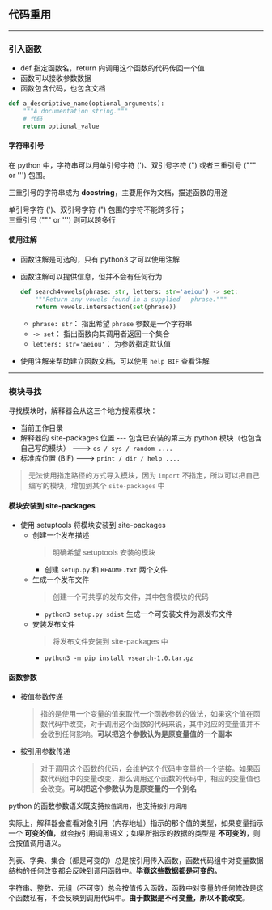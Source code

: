 ## 代码重用
---
### 引入函数

- def 指定函数名，return 向调用这个函数的代码传回一个值
- 函数可以接收参数数据
- 函数包含代码，也包含文档


```py
def a_descriptive_name(optional_arguments):
    """A documentation string."""
    # 代码
    return optional_value  
```


#### 字符串引号
在 python 中，字符串可以用单引号字符 (')、双引号字符 (") 或者三重引号 (""" or ''') 包围。  

三重引号的字符串成为 **docstring**，主要用作为文档，描述函数的用途  


单引号字符 (')、双引号字符 (") 包围的字符不能跨多行；  
三重引号 (""" or ''') 则可以跨多行

#### 使用注解
- 函数注解是可选的，只有 python3 才可以使用注解
- 函数注解可以提供信息，但并不会有任何行为

  ```py
  def search4vowels(phrase: str, letters: str='aeiou') -> set:
      """Return any vowels found in a supplied   phrase."""
      return vowels.intersection(set(phrase))
  ```
  - `phrase: str`： 指出希望 `phrase` 参数是一个字符串
  - `-> set`： 指出函数向其调用者返回一个集合
  - `letters: str='aeiou'`： 为参数指定默认值

- 使用注解来帮助建立函数文档，可以使用 `help BIF` 查看注解

---

### 模块寻找
寻找模块时，解释器会从这三个地方搜索模块：
- 当前工作目录
- 解释器的 site-packages 位置 --- 包含已安装的第三方 python 模块（也包含自己写的模块） ---> `os / sys / random ....`
- 标准库位置 (BIF) ---> `print / dir / help ....`

> 无法使用指定路径的方式导入模块，因为 `import` 不指定，所以可以把自己编写的模块，增加到某个 `site-packages` 中

#### 模块安装到 site-packages 
- 使用 setuptools 将模块安装到 site-packages
  - 创建一个发布描述
    > 明确希望 setuptools 安装的模块
    - 创建 `setup.py` 和 `README.txt` 两个文件
  - 生成一个发布文件
    > 创建一个可共享的发布文件，其中包含模块的代码
    - `python3 setup.py sdist` 生成一个可安装文件为源发布文件
  - 安装发布文件
    > 将发布文件安装到 site-packages 中
    - `python3 -m pip install vsearch-1.0.tar.gz`

#### 函数参数
- 按值参数传递
  > 指的是使用一个变量的值来取代一个函数参数的做法，如果这个值在函数代码中改变，对于调用这个函数的代码来说，其中对应的变量值并不会收到任何影响。**可以把这个参数认为是原变量值的一个副本**

- 按引用参数传递
  > 对于调用这个函数的代码，会维护这个代码中变量的一个链接。如果函数代码组中的变量改变，那么调用这个函数的代码中，相应的变量值也会改变。**可以把这个参数认为是原变量的一个别名**

python 的函数参数语义既支持`按值调用`，也支持`按引用调用`  

实际上，解释器会查看对象引用（内存地址）指示的那个值的类型，如果变量指示一个 **可变的值**，就会按引用调用语义；如果所指示的数据的类型是 **不可变的**，则会按值调用语义。  

列表、字典、集合（都是可变的）总是按引用传入函数，函数代码组中对变量数据结构的任何改变都会反映到调用函数中。**毕竟这些数据都是可变的。**  

字符串、整数、元组（不可变）总会按值传入函数，函数中对变量的任何修改是这个函数私有，不会反映到调用代码中。**由于数据是不可变量，所以不能改变**。